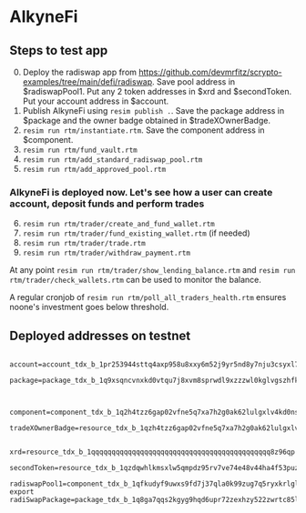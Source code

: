 # AlkyneFi

## Steps to test app

0. Deploy the radiswap app from <https://github.com/devmrfitz/scrypto-examples/tree/main/defi/radiswap>. Save pool address in $radiswapPool1. Put any 2 token addresses in $xrd and $secondToken. Put your account address in $account.
1. Publish AlkyneFi using `resim publish .`. Save the package address in $package and the owner badge obtained in $tradeXOwnerBadge.
2. `resim run rtm/instantiate.rtm`. Save the component address in $component.
3. `resim run rtm/fund_vault.rtm`
4. `resim run rtm/add_standard_radiswap_pool.rtm`
5. `resim run rtm/add_approved_pool.rtm`

### AlkyneFi is deployed now. Let's see how a user can create account, deposit funds and perform trades

6. `resim run rtm/trader/create_and_fund_wallet.rtm`
7. `resim run rtm/trader/fund_existing_wallet.rtm` (if needed)
8. `resim run rtm/trader/trade.rtm`
9. `resim run rtm/trader/withdraw_payment.rtm`

At any point `resim run rtm/trader/show_lending_balance.rtm` and `resim run rtm/trader/check_wallets.rtm` can be used to monitor the balance.

A regular cronjob of `resim run rtm/poll_all_traders_health.rtm` ensures noone's investment goes below threshold.


## Deployed addresses on testnet

```
 account=account_tdx_b_1pr253944sttq4axp958u8xxy6m52j9yr5nd8y7nju3csyxl7y5
 package=package_tdx_b_1q9xsqncvnxkd0vtqu7j8xvm8sprwdl9xzzzwl0kglvgszhfknm


 component=component_tdx_b_1q2h4tzz6gap02vfne5q7xa7h2g0ak62lulgxlv4kd0nsncakph
 tradeXOwnerBadge=resource_tdx_b_1qzh4tzz6gap02vfne5q7xa7h2g0ak62lulgxlv4kd0nsee0cyv

 xrd=resource_tdx_b_1qqqqqqqqqqqqqqqqqqqqqqqqqqqqqqqqqqqqqqqqqqqq8z96qp
 secondToken=resource_tdx_b_1qzdqwhlkmsxlw5qmpdz95rv7ve74e48v44ha4f53puzq5wv38h
 radiswapPool1=component_tdx_b_1qfkudyf9uwxs9fd7j37qla0k99zug7q5ryxkrlglc6usjjr8z2
export radiSwapPackage=package_tdx_b_1q8ga7qqs2kgyg9hqd6upr72zexhzy522zwrtc85lfs0scdjwdh
```
